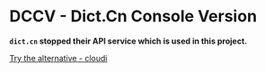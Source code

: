 DCCV - Dict.Cn Console Version
==============================

**`dict.cn` stopped their API service which is used in this project.**

[Try the alternative - cloudi](https://github.com/Tevino/cloudi)
